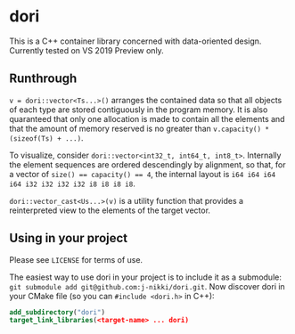 # dori

This is a C++ container library concerned with data-oriented design. Currently tested on VS 2019 Preview only.

## Runthrough

`v = dori::vector<Ts...>()` arranges the contained data so that all objects of each type are stored contiguously in the program memory. It is also quaranteed that only one allocation is made to contain all the elements and that the amount of memory reserved is no greater than `v.capacity() * (sizeof(Ts) + ...)`.

To visualize, consider `dori::vector<int32_t, int64_t, int8_t>`. Internally the element sequences are ordered descendingly by alignment, so that, for a vector of `size() == capacity() == 4`, the internal layout is `i64 i64 i64 i64 i32 i32 i32 i32 i8 i8 i8 i8`.

`dori::vector_cast<Us...>(v)` is a utility function that provides a reinterpreted view to the elements of the target vector.

## Using in your project

Please see `LICENSE` for terms of use.

The easiest way to use dori in your project is to include it as a submodule: `git submodule add git@github.com:j-nikki/dori.git`. Now discover dori in your CMake file (so you can `#include <dori.h>` in C++):
```cmake
add_subdirectory("dori")
target_link_libraries(<target-name> ... dori)
```
